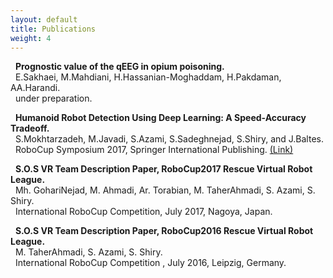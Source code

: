```yaml
---
layout: default
title: Publications
weight: 4
--- 
```

&nbsp;&nbsp;**Prognostic value of the qEEG in opium poisoning.**<br>
&nbsp;&nbsp;E.Sakhaei, M.Mahdiani, H.Hassanian-Moghaddam, H.Pakdaman, AA.Harandi.<br>
&nbsp;&nbsp;under preparation.

&nbsp;&nbsp;**Humanoid Robot Detection Using Deep Learning: A Speed-Accuracy Tradeoff.**<br>
&nbsp;&nbsp;S.Mokhtarzadeh, M.Javadi, S.Azami, S.Sadeghnejad, S.Shiry, and J.Baltes. <br>
&nbsp;&nbsp;RoboCup Symposium 2017, Springer International Publishing.
<a href="https://www.robocup2017.org/file/symposium/RoboCup_Symposium_2017_paper_41.pdf">(Link)</a>

&nbsp;&nbsp;**S.O.S VR Team Description Paper, RoboCup2017 Rescue Virtual Robot League.**<br>
&nbsp;&nbsp;Mh. GohariNejad, M. Ahmadi, Ar. Torabian, M. TaherAhmadi, S. Azami, S. Shiry. <br>
&nbsp;&nbsp;International RoboCup Competition, July 2017, Nagoya, Japan.


&nbsp;&nbsp;**S.O.S VR Team Description Paper, RoboCup2016 Rescue Virtual Robot League.**<br>
&nbsp;&nbsp;M. TaherAhmadi, S. Azami, S. Shiry. <br>
&nbsp;&nbsp;International RoboCup Competition , July 2016, Leipzig, Germany.

